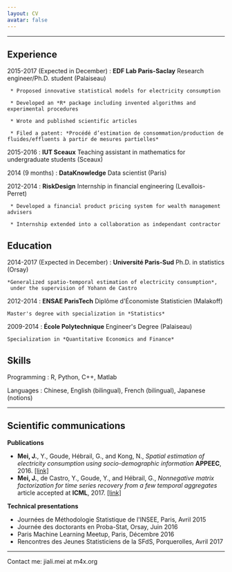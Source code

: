 ```yaml
---
layout: CV
avatar: false
---
```




----------------------------------------

Experience
----------

2015-2017 (Expected in December)
:    **EDF Lab Paris-Saclay** Research engineer/Ph.D. student (Palaiseau)

     * Proposed innovative statistical models for electricity consumption

     * Developed an *R* package including invented algorithms and experimental procedures

     * Wrote and published scientific articles

     * Filed a patent: *Procédé d’estimation de consommation/production de fluides/effluents à partir de mesures partielles*

2015-2016
:    **IUT Sceaux** Teaching assistant in mathematics for undergraduate students (Sceaux)

2014 (9 months)
:    **DataKnowledge** Data scientist (Paris)

2012-2014
:    **RiskDesign** Internship in financial engineering (Levallois-Perret)
	
	 * Developed a financial product pricing system for wealth management advisers

	 * Internship extended into a collaboration as independant contractor

Education
---------

2014-2017 (Expected in December)
:   **Université Paris-Sud** Ph.D. in statistics (Orsay)

    *Generalized spatio-temporal estimation of electricity consumption*, 
     under the supervision of Yohann de Castro

2012-2014
:   **ENSAE ParisTech** Diplôme d'Économiste Statisticien (Malakoff)
    
    Master's degree with specialization in *Statistics*

2009-2014
:   **École Polytechnique** Engineer's Degree (Palaiseau)

    Specialization in *Quantitative Economics and Finance*


Skills
--------------------

Programming
:   R, Python, C++, Matlab

Languages
:   Chinese, English (bilingual), French (bilingual), Japanese (notions)

----


Scientific communications
----------------------------------------

**Publications**

* **Mei, J.**, Y., Goude, Hébrail, G., and Kong, N.,  *Spatial estimation of electricity consumption using socio-demographic information* **APPEEC**, 2016. [[link]](http://ieeexplore.ieee.org/document/7779596/)
* **Mei, J.**, de Castro, Y., Goude, Y., and Hébrail, G., *Nonnegative matrix factorization for time series recovery from a few temporal aggregates* article accepted at **ICML**, 2017. [[link]](http://proceedings.mlr.press/v70/mei17a.html)

**Technical presentations**

* Journées de Méthodologie Statistique de l'INSEE, Paris, Avril 2015
* Journée des doctorants en Proba-Stat, Orsay, Juin 2016
* Paris Machine Learning Meetup, Paris, Décembre 2016
* Rencontres des Jeunes Statisticiens de la SFdS, Porquerolles, Avril 2017

----------------------------------------

Contact me: jiali.mei at m4x.org


